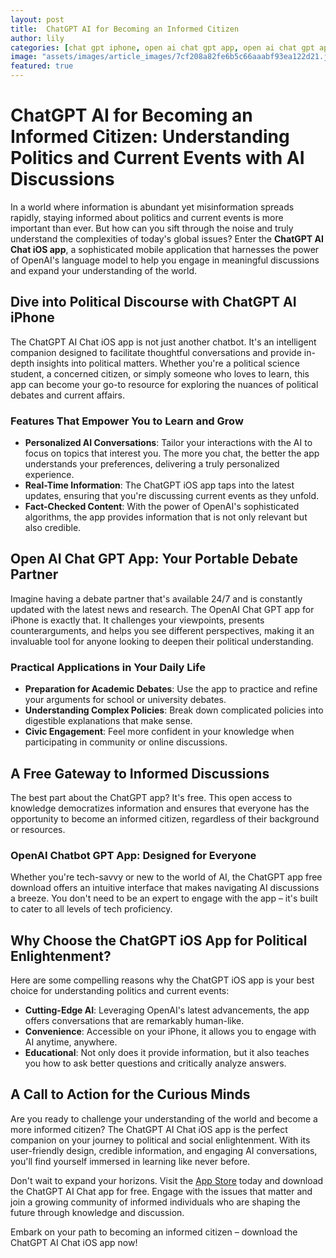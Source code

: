 ```yaml
---
layout: post
title:  ChatGPT AI for Becoming an Informed Citizen
author: lily
categories: [chat gpt iphone, open ai chat gpt app, open ai chat gpt app, openai chat gpt app, chatgpt ios app, openai chatbot gpt app, chatgpt app free]
image: "assets/images/article_images/7cf208a82fe6b5c66aaabf93ea122d21.jpg"
featured: true
---
```


# ChatGPT AI for Becoming an Informed Citizen: Understanding Politics and Current Events with AI Discussions

In a world where information is abundant yet misinformation spreads rapidly, staying informed about politics and current events is more important than ever. But how can you sift through the noise and truly understand the complexities of today's global issues? Enter the **ChatGPT AI Chat iOS app**, a sophisticated mobile application that harnesses the power of OpenAI's language model to help you engage in meaningful discussions and expand your understanding of the world.

## Dive into Political Discourse with ChatGPT AI iPhone

The ChatGPT AI Chat iOS app is not just another chatbot. It's an intelligent companion designed to facilitate thoughtful conversations and provide in-depth insights into political matters. Whether you're a political science student, a concerned citizen, or simply someone who loves to learn, this app can become your go-to resource for exploring the nuances of political debates and current affairs.

### Features That Empower You to Learn and Grow

- **Personalized AI Conversations**: Tailor your interactions with the AI to focus on topics that interest you. The more you chat, the better the app understands your preferences, delivering a truly personalized experience.
- **Real-Time Information**: The ChatGPT iOS app taps into the latest updates, ensuring that you're discussing current events as they unfold.
- **Fact-Checked Content**: With the power of OpenAI's sophisticated algorithms, the app provides information that is not only relevant but also credible.

## Open AI Chat GPT App: Your Portable Debate Partner

Imagine having a debate partner that's available 24/7 and is constantly updated with the latest news and research. The OpenAI Chat GPT app for iPhone is exactly that. It challenges your viewpoints, presents counterarguments, and helps you see different perspectives, making it an invaluable tool for anyone looking to deepen their political understanding.

### Practical Applications in Your Daily Life

- **Preparation for Academic Debates**: Use the app to practice and refine your arguments for school or university debates.
- **Understanding Complex Policies**: Break down complicated policies into digestible explanations that make sense.
- **Civic Engagement**: Feel more confident in your knowledge when participating in community or online discussions.

## A Free Gateway to Informed Discussions

The best part about the ChatGPT app? It's free. This open access to knowledge democratizes information and ensures that everyone has the opportunity to become an informed citizen, regardless of their background or resources.

### OpenAI Chatbot GPT App: Designed for Everyone

Whether you're tech-savvy or new to the world of AI, the ChatGPT app free download offers an intuitive interface that makes navigating AI discussions a breeze. You don't need to be an expert to engage with the app – it's built to cater to all levels of tech proficiency.

## Why Choose the ChatGPT iOS App for Political Enlightenment?

Here are some compelling reasons why the ChatGPT iOS app is your best choice for understanding politics and current events:

- **Cutting-Edge AI**: Leveraging OpenAI's latest advancements, the app offers conversations that are remarkably human-like.
- **Convenience**: Accessible on your iPhone, it allows you to engage with AI anytime, anywhere.
- **Educational**: Not only does it provide information, but it also teaches you how to ask better questions and critically analyze answers.

## A Call to Action for the Curious Minds

Are you ready to challenge your understanding of the world and become a more informed citizen? The ChatGPT AI Chat iOS app is the perfect companion on your journey to political and social enlightenment. With its user-friendly design, credible information, and engaging AI conversations, you'll find yourself immersed in learning like never before.

Don't wait to expand your horizons. Visit the [App Store](https://apps.apple.com/us/app/ai-ask-chat-with-ai-bots/id6472484891) today and download the ChatGPT AI Chat app for free. Engage with the issues that matter and join a growing community of informed individuals who are shaping the future through knowledge and discussion.

Embark on your path to becoming an informed citizen – download the ChatGPT AI Chat iOS app now!
